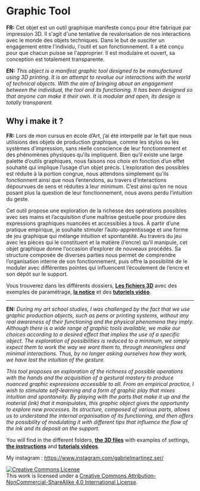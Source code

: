 # Graphic Tool

**FR:** Cet objet est un outil graphique manifeste conçu pour être fabriqué par impression 3D.  Il s'agit d'une tentative de revalorisation de nos interactions avec le monde des objets techniques. Dans le but de susciter un engagement entre l'individu, l'outil et son fonctionnement. Il a été conçu pour que chacun puisse se l'approprier. Il est modulaire et ouvert, sa conception est totalement transparente.

**EN:** *This object is a manifest graphic tool designed to be manufactured using 3D printing.  It is an attempt to revalue our interactions with the world of technical objects. With the aim of bringing about an engagement between the individual, the tool and its functioning. It has been designed so that anyone can make it their own. It is modular and open, its design is totally transparent.*


## Why i make it ? </br>

**FR:** Lors de mon cursus en école d’Art, j’ai été interpellé par le fait que nous utilisions des objets de production graphique, comme les stylos ou les systèmes d’impression, sans réelle conscience de leur fonctionnement et des phénomènes physiques qu’ils impliquent. Bien qu’il existe une large palette d’outils graphiques, nous faisons nos choix en fonction d’un effet souhaité qui implique l’usage d’un objet précis. L’exploration des possibles est réduite à la portion congrue, nous attendons simplement qu’ils fonctionnent ainsi que nous l’entendons, au travers d’interactions dépourvues de sens et réduites à leur minimum. C’est ainsi qu’en ne nous posant plus la question de leur fonctionnement, nous avons perdu l’intuition du geste.<br>

Cet outil propose une exploration de la richesse des opérations possibles avec ses mains et l’acquisition d’une maîtrise gestuelle pour produire des expressions graphiques nuancées et accessibles à tous. À partir d’une pratique empirique, je souhaite stimuler l’auto-apprentissage et une forme de jeu graphique qui mélange intuition et spontanéité. Au travers du jeu avec les pièces qui le constituent et la matière (l’encre) qu’il manipule, cet objet graphique donne l’occasion d’explorer de nouveaux procédés. Sa structure composée de diverses parties nous permet de comprendre l’organisation interne de son fonctionnement, puis offre la possibilité de le moduler avec différentes pointes qui influencent l’écoulement de l’encre et son dépôt sur le support. 

Vous trouverez dans les différents dossiers, **[Les fichiers 3D](https://github.com/gabrielmartinezservili/Graphic-Tool/tree/main/Graphic%20tool/3D%20files%20%28STL%29)** avec des exemples de paramétrage, **[la notice](https://github.com/gabrielmartinezservili/Graphic-Tool/blob/main/Graphic%20tool/Instructions%20and%20Tutorials/Notice.pdf)** et des **[tutoriels vidéo](https://github.com/gabrielmartinezservili/Graphic-Tool/blob/main/Graphic%20tool/Instructions%20and%20Tutorials/Tutorials%20%28Video%29.md)**.

---

**EN:** *During my art school studies, I was challenged by the fact that we use graphic production objects, such as pens or printing systems, without any real awareness of their functioning and the physical phenomena they imply. Although there is a wide range of graphic tools available, we make our choices according to a desired effect that implies the use of a specific object. The exploration of possibilities is reduced to a minimum, we simply expect them to work the way we want them to, through meaningless and minimal interactions. Thus, by no longer asking ourselves how they work, we have lost the intuition of the gesture.*

*This tool proposes an exploration of the richness of possible operations with the hands and the acquisition of a gestural mastery to produce nuanced graphic expressions accessible to all. From an empirical practice, I wish to stimulate self-learning and a form of graphic play that mixes intuition and spontaneity. By playing with the parts that make it up and the material (ink) that it manipulates, this graphic object gives the opportunity to explore new processes. Its structure, composed of various parts, allows us to understand the internal organisation of its functioning, and then offers the possibility of modulating it with different tips that influence the flow of the ink and its deposit on the support.*



You will find in the different folders, **[the 3D files](https://github.com/gabrielmartinezservili/Graphic-Tool/tree/main/Graphic%20tool/3D%20files%20%28STL%29)** with examples of settings, **[the instructions](https://github.com/gabrielmartinezservili/Graphic-Tool/blob/main/Graphic%20tool/Instructions%20and%20Tutorials/Notice.pdf)** and **[tutorials videos](https://github.com/gabrielmartinezservili/Graphic-Tool/blob/main/Graphic%20tool/Instructions%20and%20Tutorials/Tutorials%20%28Video%29.md)**.

My instagram : https://www.instagram.com/gabrielmartinez.ser/

<a rel="license" href="http://creativecommons.org/licenses/by-nc-sa/4.0/"><img alt="Creative Commons License" style="border-width:0" src="https://i.creativecommons.org/l/by-nc-sa/4.0/88x31.png" /></a><br />This work is licensed under a <a rel="license" href="http://creativecommons.org/licenses/by-nc-sa/4.0/">Creative Commons Attribution-NonCommercial-ShareAlike 4.0 International License</a>.


